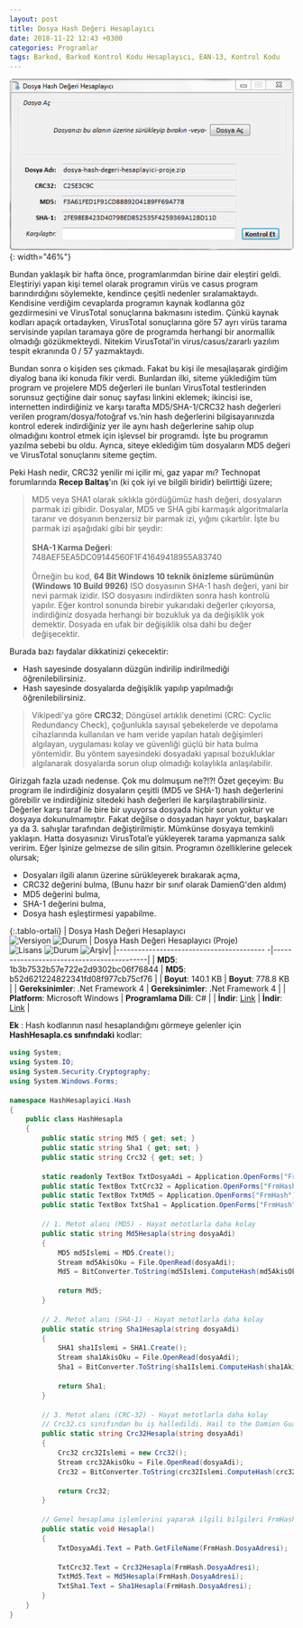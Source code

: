 ```yaml
---
layout: post
title: Dosya Hash Değeri Hesaplayıcı
date: 2018-11-22 12:43 +0300
categories: Programlar
tags: Barkod, Barkod Kontrol Kodu Hesaplayıcı, EAN-13, Kontrol Kodu
---
```

![iban-kontrol](/images/programlar/dosya-hash-hesaplayici.png){: width="46%"}

Bundan yaklaşık bir hafta önce, programlarımdan birine dair eleştiri geldi. Eleştiriyi yapan kişi temel olarak programın virüs ve casus program barındırdığını söylemekte, kendince çeşitli nedenler sıralamaktaydı. Kendisine verdiğim cevaplarda programın kaynak kodlarına göz gezdirmesini ve VirusTotal sonuçlarına bakmasını istedim. Çünkü kaynak kodları apaçık ortadayken, VirusTotal sonuçlarına göre 57 ayrı virüs tarama servisinde yapılan taramaya göre de programda herhangi bir anormallik olmadığı gözükmekteydi. Nitekim VirusTotal’in virus/casus/zararlı yazılım tespit ekranında 0 / 57 yazmaktaydı.

Bundan sonra o kişiden ses çıkmadı. Fakat bu kişi ile mesajlaşarak girdiğim diyalog bana iki konuda fikir verdi. Bunlardan ilki, siteme yüklediğim tüm program ve projelere MD5 değerleri ile bunları VirusTotal testlerinden sorunsuz geçtiğine dair sonuç sayfası linkini eklemek; ikincisi ise, internetten indirdiğiniz ve karşı tarafta MD5/SHA-1/CRC32 hash değerleri verilen program/dosya/fotoğraf vs.’nin hash değerlerini bilgisayarınızda kontrol ederek indirdiğiniz yer ile aynı hash değerlerine sahip olup olmadığını kontrol etmek için işlevsel bir programdı. İşte bu programın yazılma sebebi bu oldu. Ayrıca, siteye eklediğim tüm dosyaların MD5 değeri ve VirusTotal sonuçlarını siteme geçtim.

Peki Hash nedir, CRC32 yenilir mi içilir mi, gaz yapar mı? Technopat forumlarında **Recep Baltaş**'ın (ki çok iyi ve bilgili biridir) belirttiği üzere;

> MD5 veya SHA1 olarak sıklıkla gördüğümüz hash değeri, dosyaların parmak izi gibidir. Dosyalar, MD5 ve SHA gibi karmaşık algoritmalarla taranır ve dosyanın benzersiz bir parmak izi, yığını çıkartılır. İşte bu parmak izi aşağıdaki gibi bir şeydir: <br><br> **SHA-1 Karma Değeri**: 748AEF5EA5DC09144560F1F41649418955A83740 <br><br> Örneğin bu kod, **64 Bit Windows 10 teknik önizleme sürümünün (Windows 10 Build 9926)** ISO dosyasının SHA-1 hash değeri, yani bir nevi parmak izidir. ISO dosyasını indirdikten sonra hash kontrolü yapılır. Eğer kontrol sonunda birebir yukarıdaki değerler çıkıyorsa, indirdiğiniz dosyada herhangi bir bozukluk ya da değişiklik yok demektir. Dosyada en ufak bir değişiklik olsa dahi bu değer değişecektir.

Burada bazı faydalar dikkatinizi çekecektir:
- Hash sayesinde dosyaların düzgün indirilip indirilmediği öğrenilebilirsiniz.
- Hash sayesinde dosyalarda değişiklik yapılıp yapılmadığı öğrenilebilirsiniz.

> Vikipedi'ya göre **CRC32**; Döngüsel artıklık denetimi (CRC: Cyclic Redundancy Check), çoğunlukla sayısal şebekelerde ve depolama cihazlarında kullanılan ve ham veride yapılan hatalı değişimleri algılayan, uygulaması kolay ve güvenliği güçlü bir hata bulma yöntemidir. Bu yöntem sayesindeki dosyadaki yapısal bozukluklar algılanarak dosyalarda sorun olup olmadığı kolaylıkla anlaşılabilir.

Girizgah fazla uzadı nedense. Çok mu dolmuşum ne?!?! Özet geçeyim: Bu program ile indirdiğiniz dosyaların çeşitli (MD5 ve SHA-1) hash değerlerini görebilir ve indirdiğiniz sitedeki hash değerleri ile karşılaştırabilirsiniz. Değerler karşı taraf ile bire bir uyuyorsa dosyada hiçbir sorun yoktur ve dosyaya dokunulmamıştır. Fakat değilse o dosyadan hayır yoktur, başkaları ya da 3. sahışlar tarafından değiştirilmiştir. Mümkünse dosyaya temkinli yaklaşın. Hatta dosyasınızı VirusTotal’e yükleyerek tarama yapmanıza salık veririm. Eğer İşinize gelmezse de silin gitsin. Programın özelliklerine gelecek olursak;

* Dosyaları ilgili alanın üzerine sürükleyerek bırakarak açma,
* CRC32 değerini bulma, (Bunu hazır bir sınıf olarak DamienG'den aldım)
* MD5 değerini bulma,
* SHA-1 değerini bulma,
* Dosya hash eşleştirmesi yapabilme.

{:.tablo-ortali}
| Dosya Hash Değeri Hesaplayıcı <br>![Versiyon](https://img.shields.io/badge/Versiyon-1.01-blueviolet.svg?style=flat) ![Durum](https://img.shields.io/badge/Durum-Çalışıyor-success.svg?style=flat) | Dosya Hash Değeri Hesaplayıcı (Proje)<br>![Lisans](https://img.shields.io/badge/Lisans-MIT-blue.svg?style=flat) ![Durum](https://img.shields.io/badge/Proje-Sonlandırıldı-lightgray.svg?style=flat) ![Arşiv](https://img.shields.io/badge/Arşiv-orange.svg?style=flat)|
|----------------------------------------- -|-------------------------------------------|
| **MD5**: 1b3b7532b57e722e2d9302bc06f76844 | **MD5**: b52d621224822341fd08f977cb75cf76 | 
| **Boyut**: 140.1 KB                       | **Boyut**: 778.8 KB                         |
| **Gereksinimler**: .Net Framework 4     | **Gereksinimler**: .Net Framework 4     |
| **Platform**: Microsoft Windows           | **Programlama Dili**: C#                  |
| **İndir**: [Link](http://www.umutd.com/programlar1/dosya-hash-hesaplayici.zip)         | **İndir**: [Link](http://www.umutd.com/programlar1/dosya-hash-hesaplayici-proje.zip)                      |

**Ek** : Hash kodlarının nasıl hesaplandığını görmeye gelenler için **HashHesapla.cs sınıfındaki** kodlar:

```csharp
using System;
using System.IO;
using System.Security.Cryptography;
using System.Windows.Forms;
 
namespace HashHesaplayici.Hash
{
    public class HashHesapla
    {
        public static string Md5 { get; set; }
        public static string Sha1 { get; set; }
        public static string Crc32 { get; set; }
 
        static readonly TextBox TxtDosyaAdi = Application.OpenForms["FrmHash"]?.Controls["txtDosyaAdi"] as TextBox;
        public static TextBox TxtCrc32 = Application.OpenForms["FrmHash"]?.Controls["txtCrc32"] as TextBox;
        public static TextBox TxtMd5 = Application.OpenForms["FrmHash"]?.Controls["txtMd5"] as TextBox;
        public static TextBox TxtSha1 = Application.OpenForms["FrmHash"]?.Controls["txtSha1"] as TextBox;
 
        // 1. Metot alanı (MD5) - Hayat metotlarla daha kolay
        public static string Md5Hesapla(string dosyaAdi)
        {
            MD5 md5Islemi = MD5.Create();
            Stream md5AkisOku = File.OpenRead(dosyaAdi);
            Md5 = BitConverter.ToString(md5Islemi.ComputeHash(md5AkisOku)).Replace("-", "");
 
            return Md5;
        }
 
        // 2. Metot alanı (SHA-1) - Hayat metotlarla daha kolay
        public static string Sha1Hesapla(string dosyaAdi)
        {
            SHA1 sha1Islemi = SHA1.Create();
            Stream sha1AkisOku = File.OpenRead(dosyaAdi);
            Sha1 = BitConverter.ToString(sha1Islemi.ComputeHash(sha1AkisOku)).Replace("-", "");
 
            return Sha1;
        }
 
        // 3. Metot alanı (CRC-32) - Hayat metotlarla daha kolay
        // Crc32.cs sınıfından bu iş halledildi. Hail to the Damien Guard!..
        public static string Crc32Hesapla(string dosyaAdi)
        {
            Crc32 crc32Islemi = new Crc32();
            Stream crc32AkisOku = File.OpenRead(dosyaAdi);
            Crc32 = BitConverter.ToString(crc32Islemi.ComputeHash(crc32AkisOku)).Replace("-", "");
 
            return Crc32;
        }
 
        // Genel hesaplama işlemlerini yaparak ilgili bilgileri FrmHash'a döndr
        public static void Hesapla()
        {
            TxtDosyaAdi.Text = Path.GetFileName(FrmHash.DosyaAdresi);
 
            TxtCrc32.Text = Crc32Hesapla(FrmHash.DosyaAdresi);
            TxtMd5.Text = Md5Hesapla(FrmHash.DosyaAdresi);
            TxtSha1.Text = Sha1Hesapla(FrmHash.DosyaAdresi);
        }
    }
}
```
